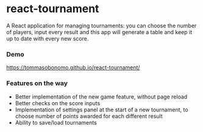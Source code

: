 # react-tournament
A React application for managing tournaments: you can choose the number of players, input every result and this app will generate a table and keep it up to date with every new score.

### Demo

https://tommasobonomo.github.io/react-tournament/

### Features on the way

- Better implementation of the new game feature, without page reload
- Better checks on the score inputs
- Implementation of settings panel at the start of a new tournament, to choose number of points awarded for each different result
- Ability to save/load tournaments
